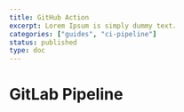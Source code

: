```yaml
---
title: GitHub Action
excerpt: Lorem Ipsum is simply dummy text.
categories: ["guides", "ci-pipeline"]
status: published
type: doc
---
```

# GitLab Pipeline
